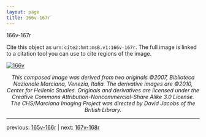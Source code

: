 ```yaml
---
layout: page
title: 166v-167r
---
```


166v-167r

Cite this object as `urn:cite2:hmt:msB.v1:166v-167r`. The full image is linked to a citation tool you can use to cite regions of the image.

[![166v](http://www.homermultitext.org/iipsrv?IIIF=/project/homer/pyramidal/deepzoom/hmt/vbbifolio/v1/vb_166v_167r.tif/full/800,/0/default.jpg)](http://www.homermultitext.org/ict2/?urn=urn:cite2:hmt:vbbifolio.v1:vb_166v_167r) 

<p style="text-align: center; font-style: italic;">This composed image was derived from two originals ©2007, Biblioteca Nazionale Marciana, Venezia, Italia. The derivative images are ©2010, Center for Hellenic Studies. Originals and derivatives are licensed under the Creative Commons Attribution-Noncommercial-Share Alike 3.0 License. The CHS/Marciana Imaging Project was directed by David Jacobs of the British Library.</p>

---

previous: [165v-166r](../165v-166r/) | next: [167v-168r](../167v-168r/)